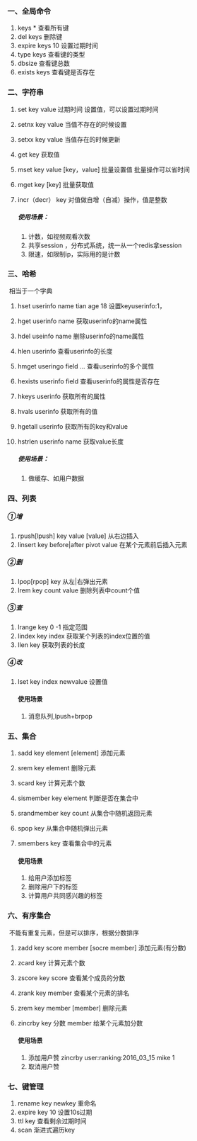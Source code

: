 ### 一、全局命令

1. keys * 查看所有键
2. del keys 删除键
3. expire keys 10 设置过期时间
4. type keys  查看键的类型
5. dbsize   查看键总数
6. exists keys  查看键是否存在

### 二、字符串

1. set key value  过期时间  设置值，可以设置过期时间

2. setnx key value  当值不存在的时候设置

3. setxx key value  当值存在的时候更新

4. get key   获取值

5. mset  key value [key，value] 批量设置值 批量操作可以省时间

6. mget key [key]  批量获取值

7. incr（decr）  key  对值做自增（自减）操作，值是整数

    ##### 使用场景：

    1. 计数，如视频观看次数
    2. 共享session ，分布式系统，统一从一个redis拿session
    3. 限速，如限制ip，实际用的是计数

### 三、哈希

​		相当于一个字典

1. hset userinfo name tian age 18  设置keyuserinfo:1，

2. hget userinfo name 获取userinfo的name属性

3. hdel useinfo name  删除userinfo的name属性

4. hlen userinfo      查看userinfo的长度

5. hmget useringo field  ... 查看userinfo的多个属性

6. hexists userinfo field   查看userinfo的属性是否存在

7. hkeys userinfo    获取所有的属性

8. hvals userinfo    获取所有的值

9. hgetall userinfo 获取所有的key和value

10. hstrlen userinfo name 获取value长度

    ##### 使用场景：

    1. 做缓存、如用户数据

### 四、列表

##### ①增

1. rpush[lpush] key  value [value] 从右边插入
2. linsert   key  before|after  pivot  value  在某个元素前后插入元素

##### ②删

1. lpop[rpop]  key  从左|右弹出元素
2. lrem  key  count value  删除列表中count个值

##### ③查

1. lrange  key  0  -1  指定范围
2. lindex   key index  获取某个列表的index位置的值
3. llen  key   获取列表的长度

##### ④改

1. lset   key index  newvalue   设置值

    #### 使用场景

    1. 消息队列,lpush+brpop

### 五、集合

1. sadd key element [element]   添加元素

2. srem  key  element   删除元素

3. scard  key   计算元素个数

4. sismember   key  element  判断是否在集合中

5. srandmember  key count   从集合中随机返回元素

6. spop  key  从集合中随机弹出元素

7. smembers   key  查看集合中的元素

    #### 使用场景

    1. 给用户添加标签
    2. 删除用户下的标签
    3. 计算用户共同感兴趣的标签

### 六、有序集合

​	不能有重复元素，但是可以排序，根据分数排序

1. zadd key  score member  [socre  member]  添加元素(有分数)

2. zcard   key  计算元素个数

3. zscore  key  score  查看某个成员的分数

4. zrank   key   member   查看某个元素的排名

5. zrem   key  member [member]   删除元素

6. zincrby   key   分数  member   给某个元素加分数

    #### 使用场景

    1. 添加用户赞   zincrby user:ranking:2016_03_15 mike 1  
    2. 取消用户赞

### 七、键管理

1. rename   key  newkey   重命名
2. expire   key   10   设置10s过期
3. ttl  key   查看剩余过期时间
4. scan  渐进式遍历key